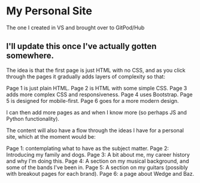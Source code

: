 # My Personal Site
The one I created in VS and brought over to GitPod/Hub

## I'll update this once I've actually gotten somewhere.
The idea is that the first page is just HTML with no CSS, and as you click through the pages it gradually adds layers of complexity so that:

Page 1 is just plain HTML.
Page 2 is HTML with some simple CSS.
Page 3 adds more complex CSS and responsiveness.
Page 4 uses Bootstrap.
Page 5 is designed for mobile-first.
Page 6 goes for a more modern design.

I can then add more pages as and when I know more (so perhaps JS and Python functionality).

The content will also have a flow through the ideas I have for a personal site, which at the moment would be:

Page 1: contemplating what to have as the subject matter.
Page 2: Introducing my family and dogs.
Page 3: A bit about me, my career history and why I'm doing this.
Page 4: A section on my musical background, and some of the bands I've been in.
Page 5: A section on my guitars (possibly with breakout pages for each brand).
Page 6: a page about Wedge and Baz.

